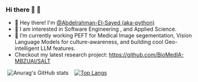 ### Hi there 👋 🧠
- 👋 Hey there! I'm [@Abdelrahman-El-Sayed (aka-python)](https://www.linkedin.com/in/python-arch/)
- 👀 I am interested in Software Engineering , and Applied Science.
- 🌱 I’m currently working PEFT for Medical Image segementation, Vision Language Models for culture-awareness, and building cool Geo-intelligent LLM features.
- Checkout my latest research project: https://github.com/BioMedIA-MBZUAI/SALT
<!-- [![Gmail](https://img.shields.io/badge/abdelrahman.elsayed@ejust.edu.eg-D14836?style=flat-square&logo=gmail&logoColor=white&link=mailto:abdelrahman.elsayed@ejust.edu.eg)](mailto:abdelrahman.elsayed@ejust.edu.eg)
[![Linkedin Badge](https://img.shields.io/badge/-abdelrahmanelsayed-blue?style=flat-square&logo=Linkedin&logoColor=white&link=https://www.linkedin.com/in/abdelrahman-el-sayed-289464275/)](https://www.linkedin.com/in/abdelrahman-el-sayed-289464275/)
--- -->


<!--
**python-arch/python-arch** is a ✨ _special_ ✨ repository because its `README.md` (this file) appears on your GitHub profile.

Here are some ideas to get you started:

- 🔭 I’m currently working on ...
- 🌱 I’m currently learning ...
- 👯 I’m looking to collaborate on ...
- 🤔 I’m looking for help with ...
- 💬 Ask me about ...
- 📫 How to reach me: ...
- 😄 Pronouns: ...
- ⚡ Fun fact: ...
-->

&nbsp;![Anurag's GitHub stats](https://github-readme-stats-zeta-five-37.vercel.app/api?username=python-arch&count_private=true&theme=dark)&nbsp;&nbsp;&nbsp;
[![Top Langs](https://github-readme-stats.vercel.app/api/top-langs/?username=python-arch&exclude_repo=JupyterNotebookRepo&hide=jupyter%20notebook,pure%20basic,purebasic,less,scss&layout=compact&hide_title=true&langs_count=8)](https://github.com/anuraghazra/github-readme-stats)
